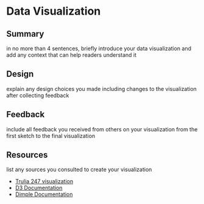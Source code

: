 # Data Visualization

## Summary
in no more than 4 sentences, briefly introduce your data visualization and add any context that can help readers understand it

## Design
explain any design choices you made including changes to the visualization after collecting feedback

## Feedback
include all feedback you received from others on your visualization from the first sketch to the final visualization


## Resources
list any sources you consulted to create your visualization

- [Trulia 247 visualization](http://www.trulia.com/vis/tru247/)
- [D3 Documentation]()
- [Dimple Documentation]() 
